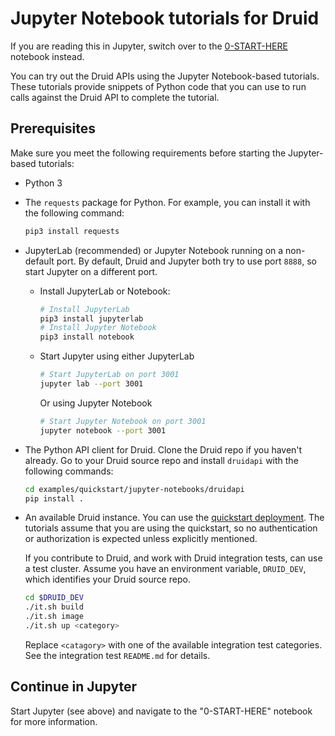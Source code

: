 # Jupyter Notebook tutorials for Druid

If you are reading this in Jupyter, switch over to the [0-START-HERE](0-START-HERE.ipynb)
notebook instead.

<!-- This README, the "0-START-HERE" notebook, and the tutorial-jupyter-index.md file in
docs/tutorials share a lot of the same content. If you make a change in one place, update
the other too. -->

<!--
  ~ Licensed to the Apache Software Foundation (ASF) under one
  ~ or more contributor license agreements.  See the NOTICE file
  ~ distributed with this work for additional information
  ~ regarding copyright ownership.  The ASF licenses this file
  ~ to you under the Apache License, Version 2.0 (the
  ~ "License"); you may not use this file except in compliance
  ~ with the License.  You may obtain a copy of the License at
  ~
  ~   http://www.apache.org/licenses/LICENSE-2.0
  ~
  ~ Unless required by applicable law or agreed to in writing,
  ~ software distributed under the License is distributed on an
  ~ "AS IS" BASIS, WITHOUT WARRANTIES OR CONDITIONS OF ANY
  ~ KIND, either express or implied.  See the License for the
  ~ specific language governing permissions and limitations
  ~ under the License.
  -->

You can try out the Druid APIs using the Jupyter Notebook-based tutorials. These
tutorials provide snippets of Python code that you can use to run calls against
the Druid API to complete the tutorial.

## Prerequisites

Make sure you meet the following requirements before starting the Jupyter-based tutorials:

- Python 3

- The `requests` package for Python. For example, you can install it with the following command:

  ```bash
  pip3 install requests
  ```

- JupyterLab (recommended) or Jupyter Notebook running on a non-default port. By default, Druid
  and Jupyter both try to use port `8888`, so start Jupyter on a different port.

  - Install JupyterLab or Notebook:

    ```bash
    # Install JupyterLab
    pip3 install jupyterlab
    # Install Jupyter Notebook
    pip3 install notebook
    ```
  - Start Jupyter using either JupyterLab
    ```bash
    # Start JupyterLab on port 3001
    jupyter lab --port 3001
    ```

    Or using Jupyter Notebook
    ```bash
    # Start Jupyter Notebook on port 3001
    jupyter notebook --port 3001
    ```

- The Python API client for Druid. Clone the Druid repo if you haven't already.
Go to your Druid source repo and install `druidapi` with the following commands:

  ```bash
  cd examples/quickstart/jupyter-notebooks/druidapi
  pip install .
  ```

- An available Druid instance. You can use the [quickstart deployment](https://druid.apache.org/docs/latest/tutorials/index.html).
  The tutorials assume that you are using the quickstart, so no authentication or authorization
  is expected unless explicitly mentioned.

  If you contribute to Druid, and work with Druid integration tests, can use a test cluster.
  Assume you have an environment variable, `DRUID_DEV`, which identifies your Druid source repo.

  ```bash
  cd $DRUID_DEV
  ./it.sh build
  ./it.sh image
  ./it.sh up <category>
  ```

  Replace `<catagory>` with one of the available integration test categories. See the integration 
  test `README.md` for details.

## Continue in Jupyter

Start Jupyter (see above) and navigate to the "0-START-HERE" notebook for more information.
